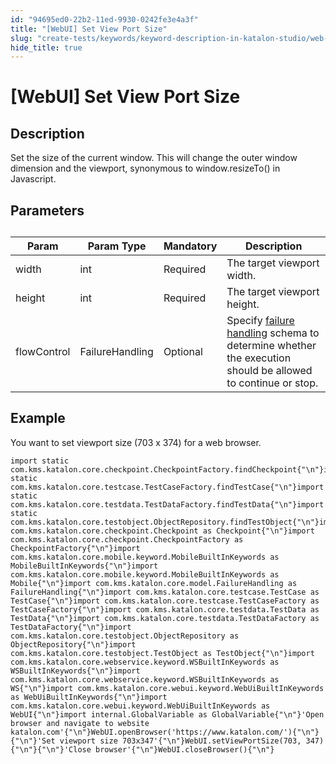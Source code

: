 ```yaml
---
id: "94695ed0-22b2-11ed-9930-0242fe3e4a3f"
title: "[WebUI] Set View Port Size"
slug: "create-tests/keywords/keyword-description-in-katalon-studio/web-ui-keywords/webui-set-view-port-size"
hide_title: true
---
```


# <a id="id_0" class="anchor_top_offset"/><a id="ariaid-title1" class="anchor_top_offset"/>[WebUI] Set View Port Size


## <a id="id_0__id_1" class="anchor_top_offset"/>Description  

              
<p xmlns="http://www.w3.org/1999/xhtml" className="p">Set the size of the current window. This will change the outer   window dimension and the viewport, synonymous to window.resizeTo()   in Javascript.</p> 
      

## <a id="id_0__id_2" class="anchor_top_offset"/>Parameters  

              
<table xmlns="http://www.w3.org/1999/xhtml" className="table anchor_top_offset" id="id_0__fea34fbc-c698-49f9-833c-15e6a8d300eb"><caption /><thead className="thead"><tr className><th className="entry anchor_top_offset" id="id_0__fea34fbc-c698-49f9-833c-15e6a8d300eb__entry__1">Param</th><th className="entry anchor_top_offset" id="id_0__fea34fbc-c698-49f9-833c-15e6a8d300eb__entry__2">Param Type</th><th className="entry anchor_top_offset" id="id_0__fea34fbc-c698-49f9-833c-15e6a8d300eb__entry__3">Mandatory</th><th className="entry anchor_top_offset" id="id_0__fea34fbc-c698-49f9-833c-15e6a8d300eb__entry__4">Description</th></tr></thead><tbody className="tbody"><tr className><td className="entry" headers="id_0__fea34fbc-c698-49f9-833c-15e6a8d300eb__entry__1 id_0__fea34fbc-c698-49f9-833c-15e6a8d300eb__entry__2 id_0__fea34fbc-c698-49f9-833c-15e6a8d300eb__entry__3 id_0__fea34fbc-c698-49f9-833c-15e6a8d300eb__entry__4 ">width</td><td className="entry" headers="id_0__fea34fbc-c698-49f9-833c-15e6a8d300eb__entry__1 id_0__fea34fbc-c698-49f9-833c-15e6a8d300eb__entry__2 id_0__fea34fbc-c698-49f9-833c-15e6a8d300eb__entry__3 id_0__fea34fbc-c698-49f9-833c-15e6a8d300eb__entry__4 ">int</td><td className="entry" headers="id_0__fea34fbc-c698-49f9-833c-15e6a8d300eb__entry__1 id_0__fea34fbc-c698-49f9-833c-15e6a8d300eb__entry__2 id_0__fea34fbc-c698-49f9-833c-15e6a8d300eb__entry__3 id_0__fea34fbc-c698-49f9-833c-15e6a8d300eb__entry__4 ">Required</td><td className="entry" headers="id_0__fea34fbc-c698-49f9-833c-15e6a8d300eb__entry__1 id_0__fea34fbc-c698-49f9-833c-15e6a8d300eb__entry__2 id_0__fea34fbc-c698-49f9-833c-15e6a8d300eb__entry__3 id_0__fea34fbc-c698-49f9-833c-15e6a8d300eb__entry__4 ">The target viewport width.</td></tr><tr className><td className="entry" headers="id_0__fea34fbc-c698-49f9-833c-15e6a8d300eb__entry__1 id_0__fea34fbc-c698-49f9-833c-15e6a8d300eb__entry__2 id_0__fea34fbc-c698-49f9-833c-15e6a8d300eb__entry__3 id_0__fea34fbc-c698-49f9-833c-15e6a8d300eb__entry__4 ">height</td><td className="entry" headers="id_0__fea34fbc-c698-49f9-833c-15e6a8d300eb__entry__1 id_0__fea34fbc-c698-49f9-833c-15e6a8d300eb__entry__2 id_0__fea34fbc-c698-49f9-833c-15e6a8d300eb__entry__3 id_0__fea34fbc-c698-49f9-833c-15e6a8d300eb__entry__4 ">int</td><td className="entry" headers="id_0__fea34fbc-c698-49f9-833c-15e6a8d300eb__entry__1 id_0__fea34fbc-c698-49f9-833c-15e6a8d300eb__entry__2 id_0__fea34fbc-c698-49f9-833c-15e6a8d300eb__entry__3 id_0__fea34fbc-c698-49f9-833c-15e6a8d300eb__entry__4 ">Required</td><td className="entry" headers="id_0__fea34fbc-c698-49f9-833c-15e6a8d300eb__entry__1 id_0__fea34fbc-c698-49f9-833c-15e6a8d300eb__entry__2 id_0__fea34fbc-c698-49f9-833c-15e6a8d300eb__entry__3 id_0__fea34fbc-c698-49f9-833c-15e6a8d300eb__entry__4 ">The target viewport height.</td></tr><tr className><td className="entry" headers="id_0__fea34fbc-c698-49f9-833c-15e6a8d300eb__entry__1 id_0__fea34fbc-c698-49f9-833c-15e6a8d300eb__entry__2 id_0__fea34fbc-c698-49f9-833c-15e6a8d300eb__entry__3 id_0__fea34fbc-c698-49f9-833c-15e6a8d300eb__entry__4 ">flowControl</td><td className="entry" headers="id_0__fea34fbc-c698-49f9-833c-15e6a8d300eb__entry__1 id_0__fea34fbc-c698-49f9-833c-15e6a8d300eb__entry__2 id_0__fea34fbc-c698-49f9-833c-15e6a8d300eb__entry__3 id_0__fea34fbc-c698-49f9-833c-15e6a8d300eb__entry__4 ">FailureHandling</td><td className="entry" headers="id_0__fea34fbc-c698-49f9-833c-15e6a8d300eb__entry__1 id_0__fea34fbc-c698-49f9-833c-15e6a8d300eb__entry__2 id_0__fea34fbc-c698-49f9-833c-15e6a8d300eb__entry__3 id_0__fea34fbc-c698-49f9-833c-15e6a8d300eb__entry__4 ">Optional</td><td className="entry" headers="id_0__fea34fbc-c698-49f9-833c-15e6a8d300eb__entry__1 id_0__fea34fbc-c698-49f9-833c-15e6a8d300eb__entry__2 id_0__fea34fbc-c698-49f9-833c-15e6a8d300eb__entry__3 id_0__fea34fbc-c698-49f9-833c-15e6a8d300eb__entry__4 ">Specify <a className="xref" href="/docs/maintain/configure-failure-handling-settings-in-katalon-studio">failure           handling</a> schema to determine whether the execution should be         allowed to continue or stop.</td></tr></tbody></table> 
      

## <a id="id_0__id_3" class="anchor_top_offset"/>Example 

              
<p xmlns="http://www.w3.org/1999/xhtml" className="p">You want to set viewport size (703 x 374) for a web browser.</p> 
              
<pre xmlns="http://www.w3.org/1999/xhtml" className="pre codeblock"><code>import static com.kms.katalon.core.checkpoint.CheckpointFactory.findCheckpoint{"\n"}import static com.kms.katalon.core.testcase.TestCaseFactory.findTestCase{"\n"}import static com.kms.katalon.core.testdata.TestDataFactory.findTestData{"\n"}import static com.kms.katalon.core.testobject.ObjectRepository.findTestObject{"\n"}import com.kms.katalon.core.checkpoint.Checkpoint as Checkpoint{"\n"}import com.kms.katalon.core.checkpoint.CheckpointFactory as CheckpointFactory{"\n"}import com.kms.katalon.core.mobile.keyword.MobileBuiltInKeywords as MobileBuiltInKeywords{"\n"}import com.kms.katalon.core.mobile.keyword.MobileBuiltInKeywords as Mobile{"\n"}import com.kms.katalon.core.model.FailureHandling as FailureHandling{"\n"}import com.kms.katalon.core.testcase.TestCase as TestCase{"\n"}import com.kms.katalon.core.testcase.TestCaseFactory as TestCaseFactory{"\n"}import com.kms.katalon.core.testdata.TestData as TestData{"\n"}import com.kms.katalon.core.testdata.TestDataFactory as TestDataFactory{"\n"}import com.kms.katalon.core.testobject.ObjectRepository as ObjectRepository{"\n"}import com.kms.katalon.core.testobject.TestObject as TestObject{"\n"}import com.kms.katalon.core.webservice.keyword.WSBuiltInKeywords as WSBuiltInKeywords{"\n"}import com.kms.katalon.core.webservice.keyword.WSBuiltInKeywords as WS{"\n"}import com.kms.katalon.core.webui.keyword.WebUiBuiltInKeywords as WebUiBuiltInKeywords{"\n"}import com.kms.katalon.core.webui.keyword.WebUiBuiltInKeywords as WebUI{"\n"}import internal.GlobalVariable as GlobalVariable{"\n"}'Open browser and navigate to website katalon.com'{"\n"}WebUI.openBrowser('https://www.katalon.com/'){"\n"}{"\n"}'Set viewport size 703x347'{"\n"}WebUI.setViewPortSize(703, 347){"\n"}{"\n"}'Close browser'{"\n"}WebUI.closeBrowser(){"\n"}</code></pre> 
            
